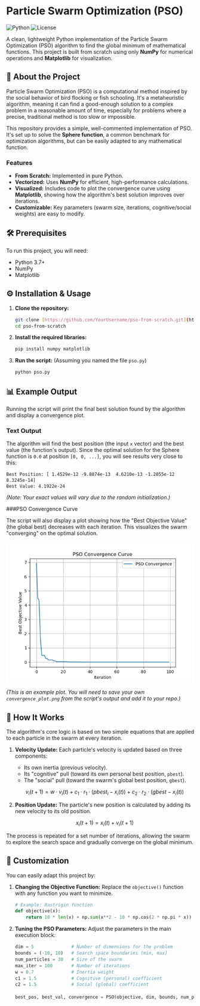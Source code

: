 # Particle Swarm Optimization (PSO)

![Python](https://img.shields.io/badge/Python-3.7%2B-blue.svg)
![License](https://img.shields.io/badge/License-MIT-green.svg)

A clean, lightweight Python implementation of the Particle Swarm Optimization (PSO) algorithm to find the global minimum of mathematical functions. This project is built from scratch using only **NumPy** for numerical operations and **Matplotlib** for visualization.

## 🎯 About the Project

Particle Swarm Optimization (PSO) is a computational method inspired by the social behavior of bird flocking or fish schooling. It's a metaheuristic algorithm, meaning it can find a good-enough solution to a complex problem in a reasonable amount of time, especially for problems where a precise, traditional method is too slow or impossible.

This repository provides a simple, well-commented implementation of PSO. It's set up to solve the **Sphere function**, a common benchmark for optimization algorithms, but can be easily adapted to any mathematical function.

### Features
* **From Scratch:** Implemented in pure Python.
* **Vectorized:** Uses **NumPy** for efficient, high-performance calculations.
* **Visualized:** Includes code to plot the convergence curve using **Matplotlib**, showing how the algorithm's best solution improves over iterations.
* **Customizable:** Key parameters (swarm size, iterations, cognitive/social weights) are easy to modify.

## 🛠️ Prerequisites

To run this project, you will need:
* Python 3.7+
* NumPy
* Matplotlib

## ⚙️ Installation & Usage

1.  **Clone the repository:**
    ```bash
    git clone [https://github.com/YourUsername/pso-from-scratch.git](https://github.com/YourUsername/pso-from-scratch.git)
    cd pso-from-scratch
    ```

2.  **Install the required libraries:**
    ```bash
    pip install numpy matplotlib
    ```

3.  **Run the script:**
    (Assuming you named the file `pso.py`)
    ```bash
    python pso.py
    ```

## 📊 Example Output

Running the script will print the final best solution found by the algorithm and display a convergence plot.

### Text Output

The algorithm will find the best position (the input `x` vector) and the best value (the function's output). Since the optimal solution for the Sphere function is `0.0` at position `[0, 0, ...]`, you will see results very close to this:

```
Best Position: [ 1.4529e-12 -9.8874e-13  4.6210e-13 -1.2055e-12  8.3245e-14]
Best Value: 4.1922e-24
```
*(Note: Your exact values will vary due to the random initialization.)*

###PSO Convergence Curve

The script will also display a plot showing how the "Best Objective Value" (the global best) decreases with each iteration. This visualizes the swarm "converging" on the optimal solution.

![PSO Convergence Curve](pso_convergence_curve.png)

*(This is an example plot. You will need to save your own `convergence_plot.png` from the script's output and add it to your repo.)*

## 🧠 How It Works

The algorithm's core logic is based on two simple equations that are applied to each particle in the swarm at every iteration.

1.  **Velocity Update:** Each particle's velocity is updated based on three components:
    * Its own inertia (previous velocity).
    * Its "cognitive" pull (toward its own personal best position, `pbest`).
    * The "social" pull (toward the swarm's global best position, `gbest`).

    $$v_i(t+1) = w \cdot v_i(t) + c_1 \cdot r_1 \cdot (pbest_i - x_i(t)) + c_2 \cdot r_2 \cdot (gbest - x_i(t))$$

2.  **Position Update:** The particle's new position is calculated by adding its new velocity to its old position.

    $$x_i(t+1) = x_i(t) + v_i(t+1)$$

The process is repeated for a set number of iterations, allowing the swarm to explore the search space and gradually converge on the global minimum.

## 🔧 Customization

You can easily adapt this project by:

1.  **Changing the Objective Function:**
    Replace the `objective()` function with any function you want to minimize.

    ```python
    # Example: Rastrigin function
    def objective(x):
        return 10 * len(x) + np.sum(x**2 - 10 * np.cos(2 * np.pi * x))
    ```

2.  **Tuning the PSO Parameters:**
    Adjust the parameters in the main execution block:

    ```python
    dim = 5              # Number of dimensions for the problem
    bounds = (-10, 10)   # Search space boundaries (min, max)
    num_particles = 30   # Size of the swarm
    max_iter = 100       # Number of iterations
    w = 0.7              # Inertia weight
    c1 = 1.5             # Cognitive (personal) coefficient
    c2 = 1.5             # Social (global) coefficient

    best_pos, best_val, convergence = PSO(objective, dim, bounds, num_particles, max_iter, w, c1, c2)
    ```

